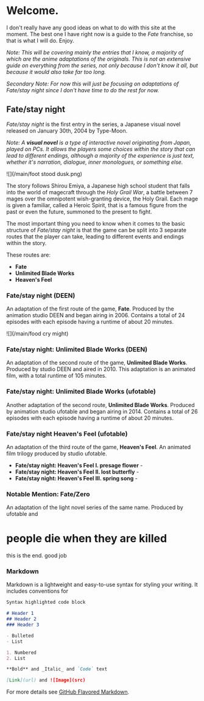 # Welcome.

I don't really have any good ideas on what to do with this site at the moment. The best one I have right now is a guide to the *Fate* franchise, so that is what I will do. Enjoy.

*Note: This will be covering mainly the entries that I know, a majority of which are the anime adaptations of the originals. This is not an extensive guide on everything from the series, not only because I don't know it all, but because it would also take far too long.*

*Secondary Note: For now this will just be focusing on adaptations of Fate/stay night since I don't have time to do the rest for now.*

## Fate/stay night

*Fate/stay night* is the first entry in the series, a Japanese visual novel released on January 30th, 2004 by Type-Moon. 

*Note: A **visual novel** is a type of interactive novel originating from Japan, played on PCs. It allows the players some choices within the story that can lead to different endings, although a majority of the experience is just text, whether it's narration, dialogue, inner monologues, or something else.*

![](/main/foot stood dusk.png)

The story follows Shirou Emiya, a Japanese high school student that falls into the world of magecraft through the *Holy Grail War*, a battle between 7 mages over the omnipotent wish-granting device, the Holy Grail. Each mage is given a familiar, called a Heroic Spirit, that is a famous figure from the past or even the future, summoned to the present to fight.

The most important thing you need to know when it comes to the basic structure of *Fate/stay night* is that the game can be split into 3 separate routes that the player can take, leading to different events and endings within the story.

These routes are:
- **Fate**
- **Unlimited Blade Works**
- **Heaven's Feel**

### Fate/stay night (DEEN)

An adaptation of the first route of the game, **Fate**. Produced by the animation studio DEEN and began airing in 2006. Contains a total of 24 episodes with each episode having a runtime of about 20 minutes.

![](/main/food cry might)

### Fate/stay night: Unlimited Blade Works (DEEN)

An adaptation of the second route of the game, **Unlimited Blade Works**. Produced by studio DEEN and aired in 2010. This adaptation is an animated film, with a total runtime of 105 minutes. 

### Fate/stay night: Unlimited Blade Works (ufotable)

Another adaptation of the second route, **Unlimited Blade Works**. Produced by animation studio ufotable and began airing in 2014. Contains a total of 26 episodes with each episode having a runtime of about 20 minutes. 

### Fate/stay night Heaven's Feel (ufotable)

An adaptation of the third route of the game, **Heaven's Feel**. An animated film trilogy produced by studio ufotable. 

- **Fate/stay night: Heaven's Feel I. presage flower** - 
- **Fate/stay night: Heaven's Feel II. lost butterfly** - 
- **Fate/stay night: Heaven's Feel III. spring song** - 

### Notable Mention: Fate/Zero

An adaptation of the light novel series of the same name. Produced by ufotable and

# people die when they are killed

this is the end. good job

### Markdown

Markdown is a lightweight and easy-to-use syntax for styling your writing. It includes conventions for

```markdown
Syntax highlighted code block

# Header 1
## Header 2
### Header 3

- Bulleted
- List

1. Numbered
2. List

**Bold** and _Italic_ and `Code` text

[Link](url) and ![Image](src)
```

For more details see [GitHub Flavored Markdown](https://guides.github.com/features/mastering-markdown/).
